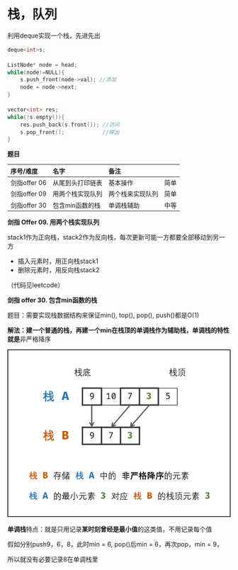 # 栈，队列

利用deque实现一个栈，先进先出

```cpp
deque<int>s;

ListNode* node = head;
while(node!=NULL){
    s.push_front(node->val); //添加
    node = node->next;
}

vector<int> res;
while(!s.empty()){
    res.push_back(s.front()); //访问
    s.pop_front();            //移出
}
```

**题目**

| 序号/难度 | 名字 | 备注 |  |
| :--- | :--- | :--- | :--- |
| 剑指offer 06 | 从尾到头打印链表 | 基本操作 | 简单 |
| 剑指offer 09 | 用两个栈实现队列 | 两个栈来实现队列 | 简单 |
| 剑指offer 30 | 包含min函数的栈 | 单调栈辅助 | 中等 |

**剑指 Offer 09. 用两个栈实现队列**

stack1作为正向栈，stack2作为反向栈，每次更新可能一方都要全部移动到另一方

* 插入元素时，用正向栈stack1
* 删除元素时，用反向栈stack2

（代码见leetcode）

**剑指 offer 30. 包含min函数的栈**

题目：需要实现栈数据结构来保证min\(\), top\(\), pop\(\), push\(\)都是O\(1\)

**解法：建一个普通的栈，再建一个min在栈顶的单调栈作为辅助栈，单调栈的特性就是**非严格降序

![](../.gitbook/assets/minstack.png)

**单调栈**特点：就是只用记录**某时刻曾经是最小值**的这类值，不用记录每个值

假如分别push9，6，8，此时min = 6, pop\(\)后min = 6，再次pop，min = 9，

所以就没有必要记录8在单调栈里

